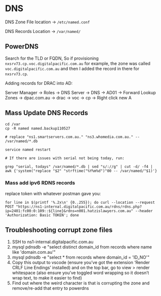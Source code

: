 # DNS

DNS Zone File location -> `/etc/named.conf`

DNS Records Location -> `/var/named/`

## PowerDNS

Search for the TLD or FQDN, So if provisioning `nxsrv73.cp.voc.digitalpacific.com.au` for example, the zone was called `voc.digitalpacific.com.au` and then I added the record in there for `nxsrv73.cp`.

Adding records for DRAC into AD:

Server Manager -> Roles -> DNS Server -> DNS -> AD01 -> Forward Lookup Zones -> dpac.com.au -> drac -> voc -> cp -> Right click new A

## Mass Update DNS Records

```shell
cd /var
cp -R named named.backup110527

# replace "ns1.smartservers.com.au." "ns3.whomedia.com.au." -- /var/named/*.db

service named restart

# If there are issues with serial not being today, run:

grep "serial, todays" /var/named/*.db | sed "s/://g" | cut -d/ -f4 | awk {'system("replace "$2" "strftime("%Y%m%d")"00 -- /var/named/"$1)'}
```

### Mass add ipv6 RDNS records

replace token with whatever postman gave you:

```shell
for line in $(printf '%.2x\n' {0..255}); do curl --location --request POST "https://ns1-internal.digitalpacific.com.au/rdns/rdns.php?ip=2401:fc00:0:109::${line}&rdns=n001.hatzislawyers.com.au" --header 'Authorization: Basic TOKEN'; done
```

## Troubleshooting corrupt zone files

1. SSH to ns1-internal.digitalpacific.com.au
2. mysql pdnsdb -e "select distinct domain_id from records where name like 'domain.com.au'"
3. mysql pdnsdb -e "select * from records where domain_id = 'ID_NO'"
4. Copy this output to vscode (ensure you’ve got the extension ‘Render CRLF Line Endings’ installed) and on the top bar, go to view > render whitespace (also ensure you’ve toggled word wrapping so it doesn’t wrap text, to make it easier to find)
5. Find out where the weird character is that is corrupting the zone and remove/re-add that entry to powerdns
